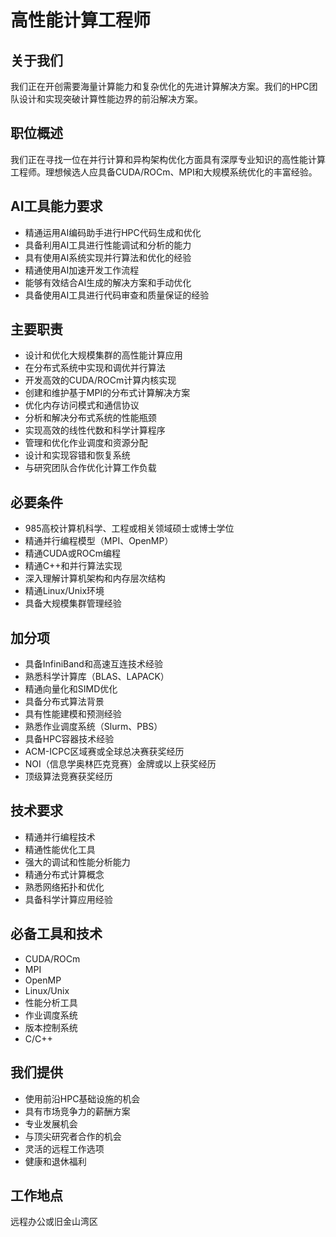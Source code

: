 # 高性能计算工程师

## 关于我们
我们正在开创需要海量计算能力和复杂优化的先进计算解决方案。我们的HPC团队设计和实现突破计算性能边界的前沿解决方案。

## 职位概述
我们正在寻找一位在并行计算和异构架构优化方面具有深厚专业知识的高性能计算工程师。理想候选人应具备CUDA/ROCm、MPI和大规模系统优化的丰富经验。

## AI工具能力要求
- 精通运用AI编码助手进行HPC代码生成和优化
- 具备利用AI工具进行性能调试和分析的能力
- 具有使用AI系统实现并行算法和优化的经验
- 精通使用AI加速开发工作流程
- 能够有效结合AI生成的解决方案和手动优化
- 具备使用AI工具进行代码审查和质量保证的经验

## 主要职责
- 设计和优化大规模集群的高性能计算应用
- 在分布式系统中实现和调优并行算法
- 开发高效的CUDA/ROCm计算内核实现
- 创建和维护基于MPI的分布式计算解决方案
- 优化内存访问模式和通信协议
- 分析和解决分布式系统的性能瓶颈
- 实现高效的线性代数和科学计算程序
- 管理和优化作业调度和资源分配
- 设计和实现容错和恢复系统
- 与研究团队合作优化计算工作负载

## 必要条件
- 985高校计算机科学、工程或相关领域硕士或博士学位
- 精通并行编程模型（MPI、OpenMP）
- 精通CUDA或ROCm编程
- 精通C++和并行算法实现
- 深入理解计算机架构和内存层次结构
- 精通Linux/Unix环境
- 具备大规模集群管理经验

## 加分项
- 具备InfiniBand和高速互连技术经验
- 熟悉科学计算库（BLAS、LAPACK）
- 精通向量化和SIMD优化
- 具备分布式算法背景
- 具有性能建模和预测经验
- 熟悉作业调度系统（Slurm、PBS）
- 具备HPC容器技术经验
- ACM-ICPC区域赛或全球总决赛获奖经历
- NOI（信息学奥林匹克竞赛）金牌或以上获奖经历
- 顶级算法竞赛获奖经历

## 技术要求
- 精通并行编程技术
- 精通性能优化工具
- 强大的调试和性能分析能力
- 精通分布式计算概念
- 熟悉网络拓扑和优化
- 具备科学计算应用经验

## 必备工具和技术
- CUDA/ROCm
- MPI
- OpenMP
- Linux/Unix
- 性能分析工具
- 作业调度系统
- 版本控制系统
- C/C++

## 我们提供
- 使用前沿HPC基础设施的机会
- 具有市场竞争力的薪酬方案
- 专业发展机会
- 与顶尖研究者合作的机会
- 灵活的远程工作选项
- 健康和退休福利

## 工作地点
远程办公或旧金山湾区

